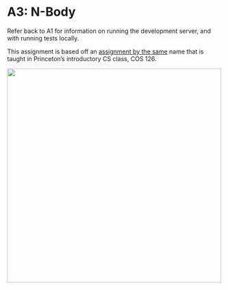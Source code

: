 # A3: N-Body

Refer back to A1 for information on running the development server, and with running tests locally.

This assignment is based off an [assignment by the same](https://www.cs.princeton.edu/courses/archive/spr22/cos126/assignments/nbody/) name that is taught in Princeton’s introductory CS class, COS 126.

<img src="https://user-images.githubusercontent.com/207651/184454935-d751f2d2-64ba-4bec-8db8-7f4cda9206ce.gif" width="500">
